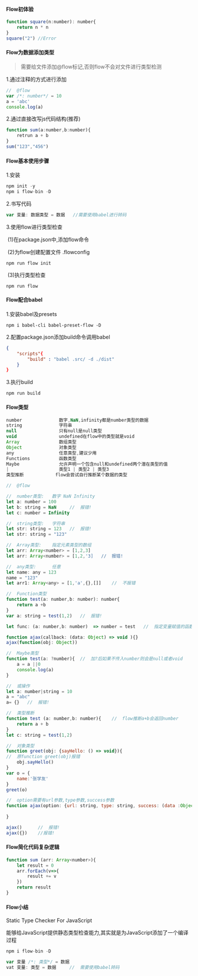 #### Flow初体验

```js
function square(n:number): number{
	return n * n
}
square("2")	//Error
```

#### Flow为数据添加类型

> 需要给文件添加@flow标记,否则flow不会对文件进行类型检测

1.通过注释的方式进行添加

```js
//	@flow
var /*: number*/ = 10
a = 'abc'
console.log(a)
```

2.通过直接改写js代码结构(推荐)

```js
function sum(a:number,b:number){
	retrun a + b
}
sum("123","456")
```

#### Flow基本使用步骤

1.安装

```js
npm init -y
npm i flow-bin -D
```

2.书写代码

```js
var 变量: 数据类型 = 数据	//需要使用babel进行转码
```

3.使用flow进行类型检查

​	(1)在package.json中,添加flow命令

​	(2)为flow创建配置文件	.flowconfig

```shell
npm run flow init
```

​	(3)执行类型检查

```shell
npm run flow
```



#### Flow配合babel

1.安装babel及presets

```
npm i babel-cli babel-preset-flow -D
```

2.配置package.json添加build命令调用babel

```json
{
	"scripts"{
		"build" : "babel .src/ -d ./dist"
	}
}
```

3.执行build

```
npm run build
```



#### Flow类型

```js
number				数字,NaN,infinity都是number类型的数据
string				字符串
null				只有null是null类型
void				undefined在flow中的类型就是void
Array				数组类型
Object				对象类型
any					任意类型,建议少用
Functions			函数类型
Maybe				允许声明一个包含null和undefined两个潜在类型的值
|					类型1 | 类型2 | 类型3
类型推断			flow会尝试自行推断某个数据的类型
```

```js
//	@flow

//	number类型:	数字 NaN Infinity
let a: number = 100
let b: string = NaN		//	报错!
let c: number = Infinity

//	string类型:	字符串
let str: string = 123	//	报错!
let str: string = "123"

//	Array类型:	指定元素类型的数组
let arr: Array<number> = [1,2,3]
let arr: Array<number> = [1,2,'3]	//	报错!

//	any类型:		任意
let name: any = 123
name = "123"
let arr1: Array<any> = [1,'a',{},[]]	//	不报错

//	Function类型
function test(a: number,b: number): number{
    return a +b
}
var a: string = test(1,2)	//	报错!

let func: (a: number,b: number)  => number = test	//	指定变量赋值的函数类型

function ajax(callback: (data: Object) => void ){}
ajax(function(obj: Object))

//	Maybe类型
function test(a: ?number){	//	加?后如果不传入number则会是null或者void
    a = a ||0
    console.log(a)
}

//	或操作
let a: number|string = 10
a = "abc"
a= {}	//	报错!

//	类型推断
function test (a: number,b: number){	//	flow推断a+b会返回number
    return a + b
}
let c: string = test(1,2)

//	对象类型
function greet(obj: {sayHello: () => void}){
//	原function greet(obj)报错
    obj.sayHello()
}
var o = {
    name:'张学友'
}
greet(o)

//	option需要有url参数,type参数,success参数
function ajax(option: {url: string, type: string, success: (data :Object) => void}){
    
}

ajax()		//	报错!
ajax({})	//报错!
```



#### Flow简化代码复杂逻辑

```js
function sum (arr: Array<number>){
	let result = 0
	arr.forEach(v=>{
		result += v
	})
	return result
}
```



#### Flow小结

Static Type Checker For JavaScript

能够给JavaScript提供静态类型检查能力,其实就是为JavaScript添加了一个编译过程

```js
npm i flow-bin -D

var 变量 /*: 类型*/ = 数据
vat 变量: 类型 = 数据		//	需要使用babel转码
```

